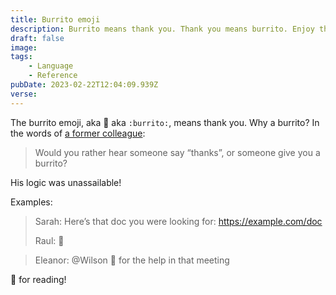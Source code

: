 ```yaml
---
title: Burrito emoji
description: Burrito means thank you. Thank you means burrito. Enjoy the burrito.
draft: false
image: 
tags:
    - Language
    - Reference
pubDate: 2023-02-22T12:04:09.939Z
verse: 
---
```


The burrito emoji, aka 🌯 aka `:burrito:`, means thank you. Why a burrito? In the words of [a former colleague](https://daniel-salmon.com/):

> Would you rather hear someone say “thanks”, or someone give you a burrito?

His logic was unassailable!

Examples:

> Sarah: Here’s that doc you were looking for: https://example.com/doc
>
> Raul: 🌯

> Eleanor: @Wilson 🌯 for the help in that meeting

🌯 for reading!
